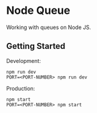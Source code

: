 # Node Queue

Working with queues on Node JS.

## Getting Started

Development:

```
npm run dev
PORT=<PORT-NUMBER> npm run dev
```

Production:

```
npm start
PORT=<PORT-NUMBER> npm start
```
